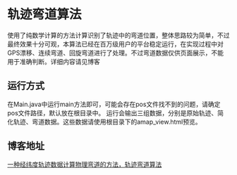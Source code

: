 # 轨迹弯道算法
使用了纯数学计算的方法计算识别了轨迹中的弯道位置，整体思路较为简单，不过最终效果十分可观，本算法已经在百万级用户的平台稳定运行，在实现过程中对GPS漂移、连续弯道、回旋弯道进行了处理。不过弯道数据仅供页面展示，不能用于准确判断。详细内容请见博客

## 运行方式
在Main.java中运行main方法即可，可能会存在pos文件找不到的问题，请确定pos文件路径，默认放在根目录中。
运行会输出三组数据，分别是原始轨迹、简化轨迹、弯道数据。这些数据请使用根目录下的amap_view.html预览。

## 博客地址
[一种经纬度轨迹数据计算物理弯道的方法，轨迹弯道算法](https://blog.csdn.net/Print_lin/article/details/127538305)